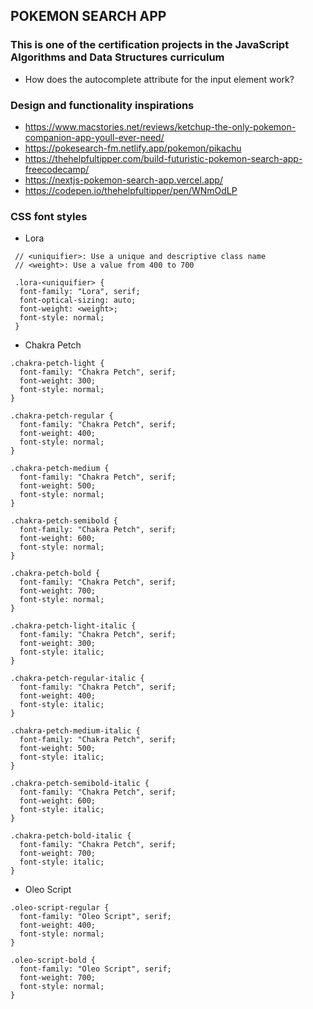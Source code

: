## POKEMON SEARCH APP

### This is one of the certification projects in the JavaScript Algorithms and Data Structures curriculum

- How does the autocomplete attribute for the input element work?

### Design and functionality inspirations

- https://www.macstories.net/reviews/ketchup-the-only-pokemon-companion-app-youll-ever-need/
- https://pokesearch-fm.netlify.app/pokemon/pikachu
- https://thehelpfultipper.com/build-futuristic-pokemon-search-app-freecodecamp/
- https://nextjs-pokemon-search-app.vercel.app/
- https://codepen.io/thehelpfultipper/pen/WNmOdLP

### CSS font styles

- Lora

```
 // <uniquifier>: Use a unique and descriptive class name
 // <weight>: Use a value from 400 to 700

 .lora-<uniquifier> {
  font-family: "Lora", serif;
  font-optical-sizing: auto;
  font-weight: <weight>;
  font-style: normal;
 }
```

- Chakra Petch

```
.chakra-petch-light {
  font-family: "Chakra Petch", serif;
  font-weight: 300;
  font-style: normal;
}

.chakra-petch-regular {
  font-family: "Chakra Petch", serif;
  font-weight: 400;
  font-style: normal;
}

.chakra-petch-medium {
  font-family: "Chakra Petch", serif;
  font-weight: 500;
  font-style: normal;
}

.chakra-petch-semibold {
  font-family: "Chakra Petch", serif;
  font-weight: 600;
  font-style: normal;
}

.chakra-petch-bold {
  font-family: "Chakra Petch", serif;
  font-weight: 700;
  font-style: normal;
}

.chakra-petch-light-italic {
  font-family: "Chakra Petch", serif;
  font-weight: 300;
  font-style: italic;
}

.chakra-petch-regular-italic {
  font-family: "Chakra Petch", serif;
  font-weight: 400;
  font-style: italic;
}

.chakra-petch-medium-italic {
  font-family: "Chakra Petch", serif;
  font-weight: 500;
  font-style: italic;
}

.chakra-petch-semibold-italic {
  font-family: "Chakra Petch", serif;
  font-weight: 600;
  font-style: italic;
}

.chakra-petch-bold-italic {
  font-family: "Chakra Petch", serif;
  font-weight: 700;
  font-style: italic;
}
```

- Oleo Script

```
.oleo-script-regular {
  font-family: "Oleo Script", serif;
  font-weight: 400;
  font-style: normal;
}

.oleo-script-bold {
  font-family: "Oleo Script", serif;
  font-weight: 700;
  font-style: normal;
}
```
